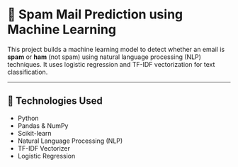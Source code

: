 # 📧 Spam Mail Prediction using Machine Learning

This project builds a machine learning model to detect whether an email is **spam** or **ham** (not spam) using natural language processing (NLP) techniques. It uses logistic regression and TF-IDF vectorization for text classification.

---

## 🧠 Technologies Used

- Python
- Pandas & NumPy
- Scikit-learn
- Natural Language Processing (NLP)
- TF-IDF Vectorizer
- Logistic Regression
